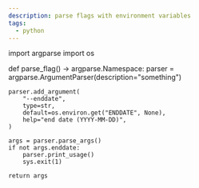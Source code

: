 ```yaml
---
description: parse flags with environment variables
tags:
  - python
---
```

import argparse
import os

def parse_flag() -> argparse.Namespace:
    parser = argparse.ArgumentParser(description="something")

    parser.add_argument(
        "--enddate",
        type=str,
        default=os.environ.get("ENDDATE", None),
        help="end date (YYYY-MM-DD)",
    )

    args = parser.parse_args()
    if not args.enddate:
        parser.print_usage()
        sys.exit(1)

    return args

